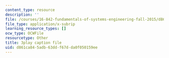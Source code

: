 ```yaml
---
content_type: resource
description: ''
file: /courses/16-842-fundamentals-of-systems-engineering-fall-2015/d861ca845adb63ddf67dda0f050159ee_CTVFDb44ses.srt
file_type: application/x-subrip
learning_resource_types: []
ocw_type: OCWFile
resourcetype: Other
title: 3play caption file
uid: d861ca84-5adb-63dd-f67d-da0f050159ee
---
```

